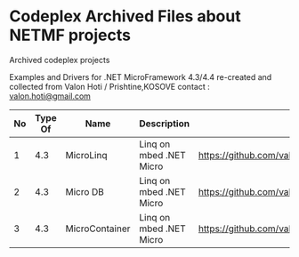 # Codeplex Archived Files about NETMF projects
Archived codeplex projects


Examples and Drivers for .NET MicroFramework 4.3/4.4
re-created and collected from Valon Hoti / Prishtine,KOSOVE 
contact : valon.hoti@gmail.com

No |  Type Of | Name          | Description  | Link
---|--------- |---------------|--------------|--------------
1  | 4.3      | MicroLinq     | Linq on mbed .NET Micro | https://github.com/valoni/codeplex_archive_netmf/blob/main/MicroLinq.zip
2  | 4.3      | Micro DB      | Linq on mbed .NET Micro | https://github.com/valoni/codeplex_archive_netmf/blob/main/mu.zip
3  | 4.3      | MicroContainer| Linq on mbed .NET Micro | https://github.com/valoni/codeplex_archive_netmf/blob/main/MicroContainer.zip


